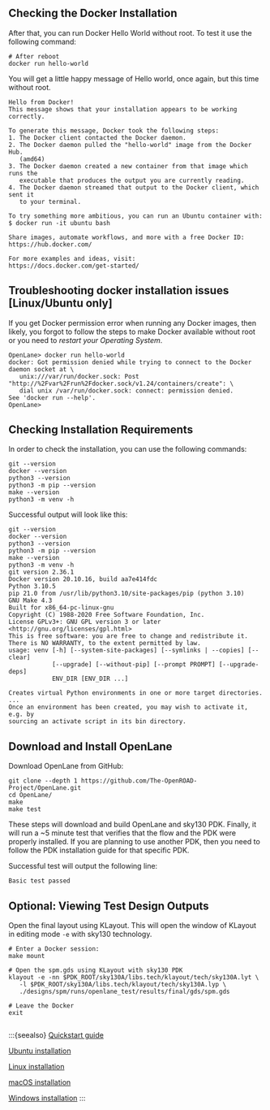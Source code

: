 ## Checking the Docker Installation

After that, you can run Docker Hello World without root. To test it use the following command:

```shell
# After reboot
docker run hello-world
```

You will get a little happy message of Hello world, once again, but this time without root.

```
Hello from Docker!
This message shows that your installation appears to be working correctly.

To generate this message, Docker took the following steps:
1. The Docker client contacted the Docker daemon.
2. The Docker daemon pulled the "hello-world" image from the Docker Hub.
   (amd64)
3. The Docker daemon created a new container from that image which runs the
   executable that produces the output you are currently reading.
4. The Docker daemon streamed that output to the Docker client, which sent it
   to your terminal.

To try something more ambitious, you can run an Ubuntu container with:
$ docker run -it ubuntu bash

Share images, automate workflows, and more with a free Docker ID:
https://hub.docker.com/

For more examples and ideas, visit:
https://docs.docker.com/get-started/
```

## Troubleshooting docker installation issues \[Linux/Ubuntu only\]

If you get Docker permission error when running any Docker images, then likely,
you forgot to follow the steps to make Docker available without root or you need to *restart your Operating System*.

```
OpenLane> docker run hello-world
docker: Got permission denied while trying to connect to the Docker daemon socket at \
   unix:///var/run/docker.sock: Post "http://%2Fvar%2Frun%2Fdocker.sock/v1.24/containers/create": \
   dial unix /var/run/docker.sock: connect: permission denied.
See 'docker run --help'.
OpenLane>
```

## Checking Installation Requirements

In order to check the installation, you can use the following commands:

```
git --version
docker --version
python3 --version
python3 -m pip --version
make --version
python3 -m venv -h
```

Successful output will look like this:

```
git --version
docker --version
python3 --version
python3 -m pip --version
make --version
python3 -m venv -h
git version 2.36.1
Docker version 20.10.16, build aa7e414fdc
Python 3.10.5
pip 21.0 from /usr/lib/python3.10/site-packages/pip (python 3.10)
GNU Make 4.3
Built for x86_64-pc-linux-gnu
Copyright (C) 1988-2020 Free Software Foundation, Inc.
License GPLv3+: GNU GPL version 3 or later <http://gnu.org/licenses/gpl.html>
This is free software: you are free to change and redistribute it.
There is NO WARRANTY, to the extent permitted by law.
usage: venv [-h] [--system-site-packages] [--symlinks | --copies] [--clear]
            [--upgrade] [--without-pip] [--prompt PROMPT] [--upgrade-deps]
            ENV_DIR [ENV_DIR ...]

Creates virtual Python environments in one or more target directories.
...
Once an environment has been created, you may wish to activate it, e.g. by
sourcing an activate script in its bin directory.
```

## Download and Install OpenLane

Download OpenLane from GitHub:

```
git clone --depth 1 https://github.com/The-OpenROAD-Project/OpenLane.git
cd OpenLane/
make
make test
```

These steps will download and build OpenLane and sky130 PDK. Finally, it will run a ~5 minute test that verifies that the flow and the PDK were properly installed.
If you are planning to use another PDK, then you need to follow the PDK installation guide for that specific PDK.

Successful test will output the following line:

```
Basic test passed
```

## Optional: Viewing Test Design Outputs

Open the final layout using KLayout. This will open the window of KLayout in editing mode `-e` with sky130 technology.

```
# Enter a Docker session:
make mount

# Open the spm.gds using KLayout with sky130 PDK
klayout -e -nn $PDK_ROOT/sky130A/libs.tech/klayout/tech/sky130A.lyt \
   -l $PDK_ROOT/sky130A/libs.tech/klayout/tech/sky130A.lyp \
   ./designs/spm/runs/openlane_test/results/final/gds/spm.gds

# Leave the Docker
exit
```

```{image} ../../../_static/installation/spm.png
```

:::{seealso}
[Quickstart guide](../quickstart.md)

[Ubuntu installation](installation_ubuntu.md)

[Linux installation](installation_linux.md)

[macOS installation](installation_macos.md)

[Windows installation](installation_win.md)
:::
